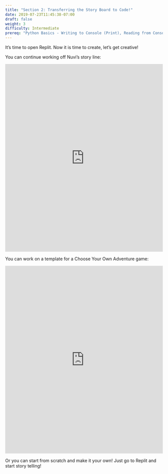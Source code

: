 ```yaml
---
title: "Section 2: Transferring the Story Board to Code!"
date: 2019-07-23T11:45:38-07:00
draft: false
weight: 3
difficulty: Intermediate
prereq: "Python Basics - Writing to Console (Print), Reading from Console, Strings, Variables, Conditional statements"
---
```


It’s time to open Replit. Now it is time to create, let’s get creative!

You can continue working off Nuvi’s story line:

<iframe height="600px" width="100%" src="https://replit.com/@nuevofoundation/PythonGuessAdventureNuevoSample?lite=true" scrolling="no" frameborder="no" allowtransparency="true" allowfullscreen="true" sandbox="allow-forms allow-pointer-lock allow-popups allow-same-origin allow-scripts allow-modals"></iframe>

You can work on a template for a Choose Your Own Adventure game:

<iframe height="600px" width="100%" src="https://replit.com/@nuevofoundation/PythonGuessAdventureBlank?lite=true" scrolling="no" frameborder="no" allowtransparency="true" allowfullscreen="true" sandbox="allow-forms allow-pointer-lock allow-popups allow-same-origin allow-scripts allow-modals"></iframe>

Or you can start from scratch and make it your own! Just go to Replit and start story telling!

